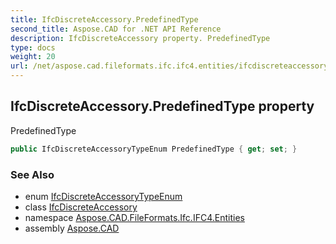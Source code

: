 ```yaml
---
title: IfcDiscreteAccessory.PredefinedType
second_title: Aspose.CAD for .NET API Reference
description: IfcDiscreteAccessory property. PredefinedType
type: docs
weight: 20
url: /net/aspose.cad.fileformats.ifc.ifc4.entities/ifcdiscreteaccessory/predefinedtype/
---
```

## IfcDiscreteAccessory.PredefinedType property

PredefinedType

```csharp
public IfcDiscreteAccessoryTypeEnum PredefinedType { get; set; }
```

### See Also

* enum [IfcDiscreteAccessoryTypeEnum](../../../aspose.cad.fileformats.ifc.ifc4.types/ifcdiscreteaccessorytypeenum/)
* class [IfcDiscreteAccessory](../)
* namespace [Aspose.CAD.FileFormats.Ifc.IFC4.Entities](../../ifcdiscreteaccessory/)
* assembly [Aspose.CAD](../../../)


